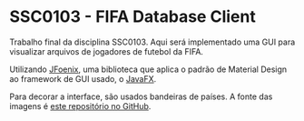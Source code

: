 # SSC0103 - FIFA Database Client

Trabalho final da disciplina SSC0103.
Aqui será implementado uma GUI para visualizar arquivos de jogadores de futebol da FIFA.

Utilizando [JFoenix](https://github.com/sshahine/JFoenix), uma biblioteca que aplica o padrão de Material Design
ao framework de GUI usado, o [JavaFX](https://openjfx.io/).

Para decorar a interface, são usados bandeiras de países. A fonte das imagens
é [este repositório no GitHub](https://github.com/hampusborgos/country-flags/tree/main).
